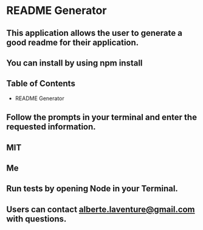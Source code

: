 # README Generator
  ## This application allows the user to generate a good readme for their application.
  ## You can install by using npm install
  ## Table of Contents
  * README Generator
  ## Follow the prompts in your terminal and enter the requested information.
  ## MIT
  ## Me
  ## Run tests by opening Node in your Terminal.
  ## Users can contact alberte.laventure@gmail.com with questions.
  